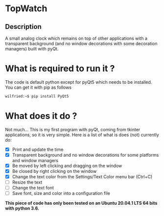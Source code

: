 # TopWatch

## Description
A small analog clock which remains on top of other applications with a transparent background (and no window decorations with some decoration managers) built with pyQt.

# What is required to run it ?

The code is default python except for pyQt5 which needs to be installed. You can get it with pip as follows

```bash
wilfried:~$ pip install PyQt5
```

# What does it do ?

Not much... This is my first program with pyQt, coming from tkinter applications, so it is very simple. Here is a list of what is does (not) currently do:

- [x] Print and update the time
- [x] Transparent background and no window decorations for some platforms and window managers
- [x] Be moved by left clicking and dragging on the window
- [x] Be closed by right clicking on the window
- [x] Change the text color from the Settings/Text Color menu bar (Ctrl+C)
- [ ] Resize the text
- [ ] Change the text font
- [ ] Save font, size and color into a configuration file

**This piece of code has only been tested on an Ubuntu 20.04.1 LTS 64 bits with python 3.6.**
